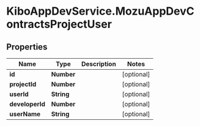 # KiboAppDevService.MozuAppDevContractsProjectUser

## Properties

Name | Type | Description | Notes
------------ | ------------- | ------------- | -------------
**id** | **Number** |  | [optional] 
**projectId** | **Number** |  | [optional] 
**userId** | **String** |  | [optional] 
**developerId** | **Number** |  | [optional] 
**userName** | **String** |  | [optional] 



